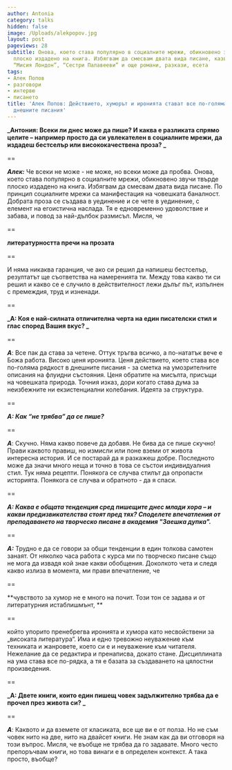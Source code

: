 ```yaml
---
author: Antonia
category: talks
hidden: false
image: /Uploads/alekpopov.jpg
layout: post
pageviews: 28
subtitle: Онова, което става популярно в социалните мрежи, обикновено звучи твърде
  плоско издадено на книга. Избягвам да смесвам двата вида писане, казва авторът на
  “Мисия Лондон”, “Сестри Палавееви” и още романи, разкази, есета
tags:
- Алек Попов
- разговори
- интервю
- писането
title: 'Алек Попов: Действието, хуморът и иронията стават все по-голяма рядкост в
  днешните писания'
---
```


**_Антония: Всеки ли днес може да пише? И каква е разликата спрямо целите – например просто да си увлекателен в социалните мрежи, да издадеш бестселър или висококачествена проза?  _**

\==

**_Алек:_** Че всеки не може - не може, но всеки може да пробва. Онова, което става популярно в социалните мрежи, обикновено звучи твърде плоско издадено на книга. Избягвам да смесвам двата вида писане. По принцип социалните мрежи са манифестация на човешката баналност. Добрата проза се създава в уединение и се чете в уединение, с елемент на егоистична наслада. Тя е едновременно удоволствие и забава, и повод за най-дълбок размисъл. Мисля, че 

\==

**литературността пречи на прозата**

\==

И няма никаква гаранция, че ако си решил да напишеш бестселър, резултатът ще съответства на намеренията ти. Между това какво ти си решил и какво се е случило в действителност лежи дълъг път, изпълнен с премеждия, труд и изненади.

\==

**_А: Коя е най-силната отличителна черта на един писателски стил и глас според Вашия вкус? _**

\==

**_А_**: Все пак да става за четене. Оттук тръгва всичко, а по-нататък вече е Божа работа. Високо ценя иронията. Ценя действието, което става все по-голяма рядкост в днешните писания - за сметка на умозрителните описания на флуидни състояния. Ценя обратите на мисълта, присъщи на човешката природа. Точния изказ, дори когато става дума за неизбежните ни екзистенциални колебания. Идеята за структура.

\==

_**А: Как “не трябва” да се пише?**_

\==

_**А**_: Скучно. Няма какво повече да добавя. Не бива да се пише скучно! Прави каквото правиш, но измисли или поне вземи от живота интересна история. И се постарай да я разкажеш добре. Последното може да значи много неща и точно в това се състои индивидуалния стил. Тук няма рецепти. Понякога се случва стилът да опропасти историята. Понякога се случва и обратното - да я спаси. 

\==

**_А: Каква е общата тенденция сред пишещите днес млади хора – и какви предизвикателства стоят пред тях? Споделете впечатления от преподаването на творческо писане в академия "Заешка дупка"._**

\==

**_А:_** Трудно е да се говори за общи тенденции в един толкова самотен занаят. От няколко часа работа с курса ми по творческо писане също не мога да извадя кой знае какви обобщения. Доколкото чета и следя какво излиза в момента, ми прави впечатление, че 

\==

**чувството за хумор не е много на почит. Този тон се задава и от литературния истаблишмънт, **

\==

който упорито пренебрегва иронията и хумора като несвойствени за „високата литература“. Има и едно тревожно неуважение към техниката и жанровете, което си е и неуважение към читателя. Нежелание да се редактира и пренаписва, докато стане. Дисциплината на ума става все по-рядка, а тя е базата за създаването на цялостни произведения. 

\==

**_А: Двете книги, които един пишещ човек задължително трябва да е прочел през живота си? _**

\==

**_А_**: Каквото и да вземете от класиката, все ще ви е от полза. Но не съм човек нито на две, нито на двайсет книги. Не знам как да ви отговоря на този въпрос. Мисля, че въобще не трябва да го задавате. Много често препоръчвам книги, но това винаги е в определен контекст. А така просто, въобще?
